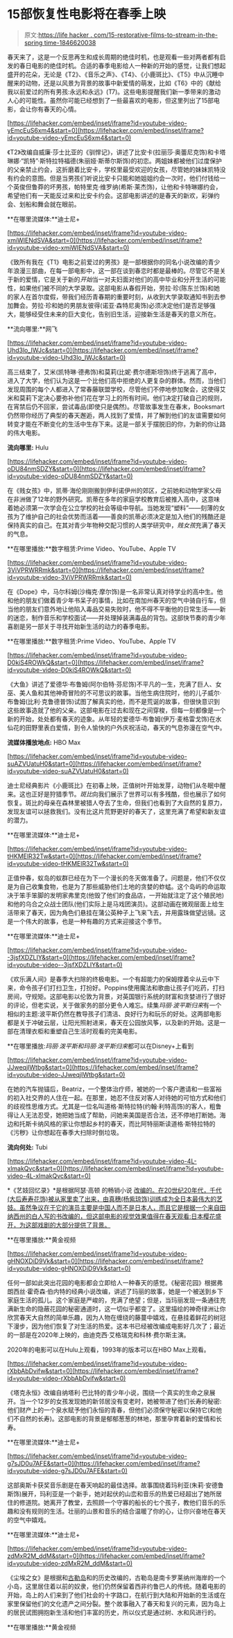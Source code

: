 # 15部恢复性电影将在春季上映

> 原文:[https://life hacker . com/15-restorative-films-to-stream-in-the-spring time-1846620038](https://lifehacker.com/15-restorative-films-to-stream-in-the-springtime-1846620038)

春天来了，这是一个反思再生和成长周期的绝佳时机，也是观看一些对两者都有启发的春日电影的绝佳时机。合适的春季电影给人一种新的开始的感觉，让我们想起盛开的花朵，无论是《T2》、《音乐之声》、《T4》、《小鹿斑比》、《T5》中从沉睡中醒来的动物，还是以风景为背景的故事中新爱情的萌发，比如《T6》中的《献给我以前爱过的所有男孩:永远和永远》(T7)。这些电影提醒我们新一季带来的激动人心的可能性。虽然你可能已经想到了一些最喜欢的电影，但这里列出了15部电影，会让你有春天的心情。

 [https://lifehacker.com/embed/inset/iframe?id=youtube-video-yEmcEuS6xm4&start=0](https://lifehacker.com/embed/inset/iframe?id=youtube-video-yEmcEuS6xm4&start=0) 

《T2》改编自威廉·莎士比亚的《驯悍记》，讲述了比安卡(拉丽莎·奥蕾尼克饰)和卡塔琳娜·“凯特”·斯特拉特福德(朱丽娅·斯蒂尔斯饰)的初恋。两姐妹都被他们过度保护的父亲禁止约会，这折磨着比安卡，学校里最受欢迎的女孩，尽管她的妹妹凯特没有约会的意图。但是当男孩们听说比安卡只能和她姐姐约会一次时，他们付钱给一个英俊但鲁莽的坏男孩，帕特里克·维罗纳(希斯·莱杰饰)，让他和卡特琳娜约会，希望他们有一天能反过来和比安卡约会。这部电影讲述的是春天的新欢，彩弹约会、划船和舞会就在眼前。

**在哪里流媒体:**迪士尼+

 [https://lifehacker.com/embed/inset/iframe?id=youtube-video-xmiWIENdSVA&start=0](https://lifehacker.com/embed/inset/iframe?id=youtube-video-xmiWIENdSVA&start=0) 

《致所有我在《T1》电影之前爱过的男孩》是一部根据你的同名小说改编的青少年浪漫三部曲，在每一部电影中，这一部在谈到春恋时都是最棒的。尽管它不是关于新的爱情，它是关于新的*开始*当一对夫妇面对他们的高中毕业和分开生活的可能性，如果他们被不同的大学录取。这部电影从春假开始，劳拉·珍(陈东兰饰)和她的家人在首尔度假，带我们经历青春期的重要时刻，从收到大学录取通知书到去参加舞会。劳拉·珍和她的男朋友彼得(诺亚·森特尼奥饰)必须决定他们是否足够强大，能够经受住未来的巨大变化，告别旧生活，迎接新生活是春天的意义所在。

**流向哪里:**网飞

 [https://lifehacker.com/embed/inset/iframe?id=youtube-video-Uhd3lo_IWJc&start=0](https://lifehacker.com/embed/inset/iframe?id=youtube-video-Uhd3lo_IWJc&start=0) 

高三结束了，艾米(凯特琳·德弗饰)和莫莉(比妮·费尔德斯坦饰)终于逃离了高中，进入了大学，他们认为这是一个比他们高中拒绝的人更复杂的群体。然而，当他们发现周围的每个人都进入了常春藤联盟学校，尽管他们不停地参加聚会，这使得艾米和莫莉下定决心要弥补他们花在学习上的所有时间。他们决定打破自己的规则，在宵禁后仍不回家，尝试毒品(即使只是偶然)。尽管故事发生在春末，Booksmart 仍然带你经历了典型的春天邂逅，两人找到了爱情，并了解到他们的友谊需要如何转变才能在不断变化的生活中生存下来。这是一部关于摆脱旧的你，为新的你让路的伟大电影。

**流向哪里:** Hulu

 [https://lifehacker.com/embed/inset/iframe?id=youtube-video-oDU84nmSDZY&start=0](https://lifehacker.com/embed/inset/iframe?id=youtube-video-oDU84nmSDZY&start=0) 

在《贱女孩》中，凯蒂·海伦刚刚搬到伊利诺伊州的郊区，之前她和动物学家父母在非洲做了12年的野外研究。凯蒂在多年的家庭学校教育后被推入高中，这意味着她必须第一次学会在公立学校的社会等级中导航。当她发现“塑料”——刻薄的女孩为了维护自己的社会优势而活着——善良的凯蒂必须决定是加入他们的残酷还是保持真实的自己。在其对青少年物种交配习惯的人类学研究中，*贱女孩*充满了春天的气息。

**在哪里播放:**数字租赁:Prime Video、YouTube、Apple TV

 [https://lifehacker.com/embed/inset/iframe?id=youtube-video-3ViVPRWRRmk&start=0](https://lifehacker.com/embed/inset/iframe?id=youtube-video-3ViVPRWRRmk&start=0) 

在《Dope》中，马尔科姆(沙梅克·摩尔饰)是一名非常认真对待学业的高中生。他和他的朋友们做着青少年书呆子的事情，比如在南加州春天的空气中骑自行车，但当他的朋友们意外地让他陷入毒品交易失败时，他不得不平衡他的日常生活——新的迷恋，制作音乐和学校面试——并处理掉装满毒品的背包。这部快节奏的青少年喜剧是另一部关于寻找开始新生活的动力的春季电影。

**在哪里播放:**数字租赁:Prime Video、YouTube、Apple TV

 [https://lifehacker.com/embed/inset/iframe?id=youtube-video-D0kiS4ROWkQ&start=0](https://lifehacker.com/embed/inset/iframe?id=youtube-video-D0kiS4ROWkQ&start=0) 

《大鱼》讲述了爱德华·布鲁姆(阿尔伯特·芬尼饰)不平凡的一生，充满了巨人、女巫、美人鱼和其他神奇冒险的不可思议的故事。当他生病住院时，他的儿子威尔·布鲁姆(比利·克鲁德普饰)试图了解真实的他，而不是荒诞的故事，但很快意识到这些故事造就了他的父亲。这部电影在过去和现在之间穿梭，但每一刻都像是一个新的开始，处处都有春天的迹象。从年轻的爱德华·布鲁姆(伊万·麦格雷戈饰)在水仙花的田野里表白爱情，到令人愉快的户外庆祝活动，春天的气息弥漫在空气中。

**流媒体播放地点:** HBO Max

 [https://lifehacker.com/embed/inset/iframe?id=youtube-video-suAZVUatuH0&start=0](https://lifehacker.com/embed/inset/iframe?id=youtube-video-suAZVUatuH0&start=0) 

迪士尼经典影片《小鹿斑比》在初春上映，正值树叶开始发芽，动物们从冬眠中醒来。这也正好是狩猎季节。*斑比*向我们展示了世界可以有多残酷，但也展示了如何恢复。斑比的母亲在森林里被猎人夺去了生命，但我们也看到了大自然的复原力，发现友谊可以拯救我们。没有比这片荒野更好的春天了，这里充满了希望和新友谊的潜力。

**在哪里流媒体:**迪士尼+

 [https://lifehacker.com/embed/inset/iframe?id=youtube-video-tHKMElR32Tw&start=0](https://lifehacker.com/embed/inset/iframe?id=youtube-video-tHKMElR32Tw&start=0) 

正值仲春，蚁岛的蚁群已经在为下一个漫长的冬天做准备了。问题是，他们不仅仅是为自己收集食物，也是为了那些威胁他们土地的贪婪的蚱蜢。这个岛屿的命运取决于笨手笨脚的发明家弗里克(他毁了他们的食品店，一开始就注定了这个殖民地)和他的乌合之众战士团队(他们实际上是马戏团演员)。这部动画在微观层面上给生活带来了春天，因为角色们悬挂在蒲公英种子上飞来飞去，并用露珠做望远镜。这是一个伟大的故事，也是一种有趣的方式来迎接这个季节。

**在哪里流媒体:**迪士尼+

 [https://lifehacker.com/embed/inset/iframe?id=youtube-video--3jsfXDZLIY&start=0](https://lifehacker.com/embed/inset/iframe?id=youtube-video--3jsfXDZLIY&start=0) 

《欢乐满人间》是春季大扫除的终极电影。一个有超能力的保姆撑着伞从云中下来，命令孩子们打扫卫生，打扮好。Poppins使用魔法和歌曲让孩子们吃药，打扫房间，守规矩。这部电影以伦敦为背景，对英国银行系统的财富和贪婪进行了很好的评论，但老实说，关于做家务的部分更令人难忘。续集*玛丽·波平斯归来*有一个相似的主题:波平斯仍然在教导孩子们清洁、良好行为和玩乐的好处。这两部电影都是关于冲破云层，让阳光照射进来，春天在公园放风筝，以及新的开始。这是一部在清理衣柜和重塑自己生活时观看的完美电影。

**在哪里播放:***玛丽·泼平斯*和*玛丽·泼平斯归来*都可以在Disney+上看到

 [https://lifehacker.com/embed/inset/iframe?id=youtube-video-JJweqjIWtbg&start=0](https://lifehacker.com/embed/inset/iframe?id=youtube-video-JJweqjIWtbg&start=0) 

在她的汽车抛锚后，Beatriz，一个整体治疗师，被她的一个客户邀请和一些富裕的初入社交界的人住在一起。在那里，她忍不住反对客人对待她的可怕方式和他们的歧视性思维方式。尤其是一位名叫道格·斯特拉特(约翰·利特高饰)的客人，粗鲁得让人无法忍受，她把她当成了帮助，问她来美国是否合法，还不停地打断她。海边和托斯卡纳风格的家让你想起乡村的春天，而比阿特丽斯读道格·斯特拉特的《污秽》让你想起在春季大扫除时倒垃圾。

**流向何处:** Tubi

 [https://lifehacker.com/embed/inset/iframe?id=youtube-video-4L-xlmakQvc&start=0](https://lifehacker.com/embed/inset/iframe?id=youtube-video-4L-xlmakQvc&start=0) 

*《艺妓回忆录》*是根据阿瑟·高顿 的畅销小说 [改编的。在20世纪20年代，千代(大后寿寿花饰)被从家里卖了出来，由真穗(杨紫琼饰)训练成为全日本最伟大的艺妓。虽然争议在于它的演员主要是中国人而不是日本人，而且它是根据一个来自田纳西州的白人写的书改编的，但这部电影的视觉效果值得在春天观看:日本樱花盛开，为这部戏剧的大部分提供了背景。](https://www.goodreads.com/book/show/929.Memoirs_of_a_Geisha)

**在哪里播放:**黄金视频

 [https://lifehacker.com/embed/inset/iframe?id=youtube-video-gHNOXDiD9Vk&start=0](https://lifehacker.com/embed/inset/iframe?id=youtube-video-gHNOXDiD9Vk&start=0) 

任何一部如此突出花园的电影都会立即给人一种春天的感觉。《秘密花园》根据弗朗西丝·霍奇森·伯内特的经典小说改编，讲述了玛丽的故事，她是一个被送到乡下家庭生活的孤儿。这个家庭是严峻的，充满了绝望；但是，当玛丽发现一条通往充满新生命的隐蔽花园的秘密通道时，这一切似乎都变了。这里描绘的神奇绿洲让你欣赏春天大自然的简单乐趣，因为人物在缠绕的藤蔓中嬉戏，在悬挂着鲜花的树冠下漫步，因为他们恢复了对生活的热爱。这本书已经被改编成电影好几次了；最近的一部是在2020年上映的，由迪克西·艾格瑞克和科林·费尔斯主演。

2020年的电影可以在Hulu上观看，1993年的版本可以在HBO Max上观看。

 [https://lifehacker.com/embed/inset/iframe?id=youtube-video-rXbbAbDvifw&start=0](https://lifehacker.com/embed/inset/iframe?id=youtube-video-rXbbAbDvifw&start=0) 

《塔克永恒》改编自纳塔利·巴比特的青少年小说，围绕一个真实的生命之泉展开。当一个12岁的女孩发现她的新邻居没有变老时，她被带进了他们长寿的秘密:他们财产上的一个泉水赋予他们永恒的青春，但他们必须保守秘密以保持它(和他们不自然的长寿)。这部电影的背景是郁郁葱葱的林地，那里孕育着新的爱情和长寿。

**在哪里流媒体:**迪士尼+

 [https://lifehacker.com/embed/inset/iframe?id=youtube-video-g7sJD0u7AFE&start=0](https://lifehacker.com/embed/inset/iframe?id=youtube-video-g7sJD0u7AFE&start=0) 

这部奥斯卡获奖音乐剧是在春天响起的最佳选择。故事围绕着玛利亚(朱莉·安德鲁斯饰)展开，玛利亚是一个新手，她对起伏的山峦和音乐的热爱已经超出了她所居住的修道院。她离开了教堂，去照顾一个守寡的船长的七个孩子，教他们音乐的乐趣和没有规则的生活。壮丽的山景和音乐的结合温暖了你的心，让你兴奋地在春天的空气中嬉戏。

**在哪里流媒体:**迪士尼+

 [https://lifehacker.com/embed/inset/iframe?id=youtube-video-zdMxR2M_ddM&start=0](https://lifehacker.com/embed/inset/iframe?id=youtube-video-zdMxR2M_ddM&start=0) 

《尘埃之女》是根据和[古勒岛](https://en.wikipedia.org/wiki/Gullah)和的历史改编的，古勒岛是南卡罗莱纳州海岸的一个小岛，这里居住着以前的奴隶，他们仍然保留着西非约鲁巴人的传统。随着电影的开始，岛上的人们来到了他们社会的十字路口，在航行到大陆和开始新的生活或在家里保留他们的文化遗产之间分裂。整个故事融入了春天和复兴的元素，因为岛上的居民试图拥抱新生活和他们丰富的历史，所以仪式是通过树、水和风进行的。

**在哪里播放:**黄金视频